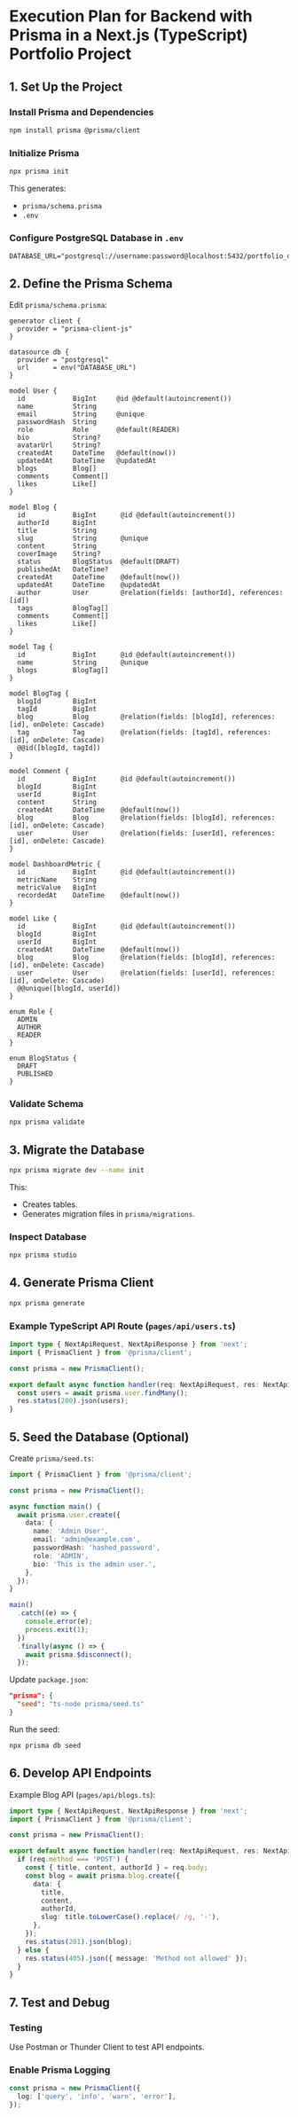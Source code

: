 # Execution Plan for Backend with Prisma in a Next.js (TypeScript) Portfolio Project

## 1. Set Up the Project


### Install Prisma and Dependencies
```bash
npm install prisma @prisma/client
```

### Initialize Prisma
```bash
npx prisma init
```

This generates:
- `prisma/schema.prisma`
- `.env`

### Configure PostgreSQL Database in `.env`
```env
DATABASE_URL="postgresql://username:password@localhost:5432/portfolio_db"
```

## 2. Define the Prisma Schema

Edit `prisma/schema.prisma`:

```prisma
generator client {
  provider = "prisma-client-js"
}

datasource db {
  provider = "postgresql"
  url      = env("DATABASE_URL")
}

model User {
  id            BigInt     @id @default(autoincrement())
  name          String
  email         String     @unique
  passwordHash  String
  role          Role       @default(READER)
  bio           String?
  avatarUrl     String?
  createdAt     DateTime   @default(now())
  updatedAt     DateTime   @updatedAt
  blogs         Blog[]
  comments      Comment[]
  likes         Like[]
}

model Blog {
  id            BigInt      @id @default(autoincrement())
  authorId      BigInt
  title         String
  slug          String      @unique
  content       String
  coverImage    String?
  status        BlogStatus  @default(DRAFT)
  publishedAt   DateTime?
  createdAt     DateTime    @default(now())
  updatedAt     DateTime    @updatedAt
  author        User        @relation(fields: [authorId], references: [id])
  tags          BlogTag[]
  comments      Comment[]
  likes         Like[]
}

model Tag {
  id            BigInt      @id @default(autoincrement())
  name          String      @unique
  blogs         BlogTag[]
}

model BlogTag {
  blogId        BigInt
  tagId         BigInt
  blog          Blog        @relation(fields: [blogId], references: [id], onDelete: Cascade)
  tag           Tag         @relation(fields: [tagId], references: [id], onDelete: Cascade)
  @@id([blogId, tagId])
}

model Comment {
  id            BigInt      @id @default(autoincrement())
  blogId        BigInt
  userId        BigInt
  content       String
  createdAt     DateTime    @default(now())
  blog          Blog        @relation(fields: [blogId], references: [id], onDelete: Cascade)
  user          User        @relation(fields: [userId], references: [id], onDelete: Cascade)
}

model DashboardMetric {
  id            BigInt      @id @default(autoincrement())
  metricName    String
  metricValue   BigInt
  recordedAt    DateTime    @default(now())
}

model Like {
  id            BigInt      @id @default(autoincrement())
  blogId        BigInt
  userId        BigInt
  createdAt     DateTime    @default(now())
  blog          Blog        @relation(fields: [blogId], references: [id], onDelete: Cascade)
  user          User        @relation(fields: [userId], references: [id], onDelete: Cascade)
  @@unique([blogId, userId])
}

enum Role {
  ADMIN
  AUTHOR
  READER
}

enum BlogStatus {
  DRAFT
  PUBLISHED
}
```

### Validate Schema
```bash
npx prisma validate
```

## 3. Migrate the Database

```bash
npx prisma migrate dev --name init
```

This:
- Creates tables.
- Generates migration files in `prisma/migrations`.

### Inspect Database
```bash
npx prisma studio
```

## 4. Generate Prisma Client

```bash
npx prisma generate
```

### Example TypeScript API Route (`pages/api/users.ts`)
```typescript
import type { NextApiRequest, NextApiResponse } from 'next';
import { PrismaClient } from '@prisma/client';

const prisma = new PrismaClient();

export default async function handler(req: NextApiRequest, res: NextApiResponse) {
  const users = await prisma.user.findMany();
  res.status(200).json(users);
}
```

## 5. Seed the Database (Optional)

Create `prisma/seed.ts`:

```typescript
import { PrismaClient } from '@prisma/client';

const prisma = new PrismaClient();

async function main() {
  await prisma.user.create({
    data: {
      name: 'Admin User',
      email: 'admin@example.com',
      passwordHash: 'hashed_password',
      role: 'ADMIN',
      bio: 'This is the admin user.',
    },
  });
}

main()
  .catch((e) => {
    console.error(e);
    process.exit(1);
  })
  .finally(async () => {
    await prisma.$disconnect();
  });
```

Update `package.json`:

```json
"prisma": {
  "seed": "ts-node prisma/seed.ts"
}
```

Run the seed:

```bash
npx prisma db seed
```

## 6. Develop API Endpoints

Example Blog API (`pages/api/blogs.ts`):

```typescript
import type { NextApiRequest, NextApiResponse } from 'next';
import { PrismaClient } from '@prisma/client';

const prisma = new PrismaClient();

export default async function handler(req: NextApiRequest, res: NextApiResponse) {
  if (req.method === 'POST') {
    const { title, content, authorId } = req.body;
    const blog = await prisma.blog.create({
      data: {
        title,
        content,
        authorId,
        slug: title.toLowerCase().replace(/ /g, '-'),
      },
    });
    res.status(201).json(blog);
  } else {
    res.status(405).json({ message: 'Method not allowed' });
  }
}
```

## 7. Test and Debug

### Testing
Use Postman or Thunder Client to test API endpoints.

### Enable Prisma Logging
```typescript
const prisma = new PrismaClient({
  log: ['query', 'info', 'warn', 'error'],
});
```